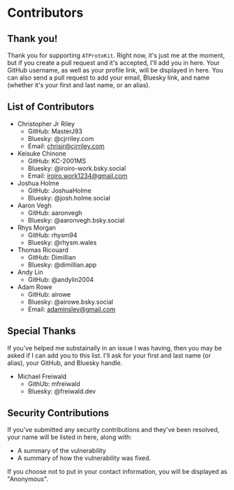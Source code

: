 # Contributors
## Thank you!
Thank you for supporting `ATProtoKit`. Right now, it's just me at the moment, but if you create a pull request and it's accepted, I'll add you in here. Your GitHub username, as well as your profile link, will be displayed in here. You can also send a pull request to add your email, Bluesky link, and name (whether it's your first and last name, or an alias).

## List of Contributors
- Christopher Jr Riley
  - GitHub: MasterJ93
  - Bluesky: @cjrriley.com
  - Email: chrisjr@cjrriley.com
- Keisuke Chinone
  - GitHub: KC-2001MS
  - Bluesky: @iroiro-work.bsky.social
  - Email: iroiro.work1234@gmail.com
- Joshua Holme
  - GitHub: JoshuaHolme
  - Bluesky: @josh.holme.social
- Aaron Vegh
  - GitHub: aaronvegh
  - Bluesky: @aaronvegh.bsky.social
- Rhys Morgan
  - GitHub: rhysm94
  - Bluesky: @rhysm.wales
- Thomas Ricouard
  - GitHub: Dimillian
  - Bluesky: @dimillian.app
- Andy Lin
  - GitHub: @andylin2004
- Adam Rowe
  - GitHub: airowe
  - Bluesky: @airowe.bsky.social
  - Email: adaminsley@gmail.com

## Special Thanks
If you've helped me substainally in an issue I was having, then you may be asked if I can add you to this list. I'll ask for your first and last name (or alias), your GitHub, and Bluesky handle.

- Michael Freiwald
  - GithUb: mfreiwald
  - Bluesky: @freiwald.dev‬

## Security Contributions
If you've submitted any security contributions and they've been resolved, your name will be listed in here, along with:
- A summary of the vulnerability
- A summary of how the vulnerability was fixed.

If you choose not to put in your contact information, you will be displayed as "Anonymous".
